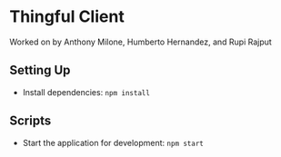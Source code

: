 # Thingful Client

Worked on by Anthony Milone, Humberto Hernandez, and Rupi Rajput

## Setting Up

- Install dependencies: `npm install`

## Scripts

- Start the application for development: `npm start`
